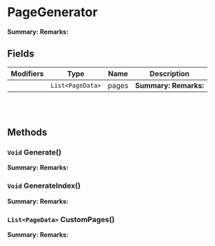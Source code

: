 # PageGenerator

**Summary:** 
**Remarks:** 

## Fields

|Modifiers            |Type          | Name         | Description
|---------------------|--------------|:------------:|------------
|  | `List<PageData>` | pages | **Summary:**  **Remarks:** 

<br/>
<br/>

## Methods


### **`Void` Generate()**

**Summary:** 
**Remarks:** 



### **`Void` GenerateIndex()**

**Summary:** 
**Remarks:** 



### **`List<PageData>` CustomPages()**

**Summary:** 
**Remarks:** 


